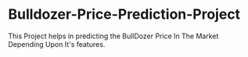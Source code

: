 # Bulldozer-Price-Prediction-Project
This Project helps in predicting the BullDozer Price In The Market Depending Upon It's features.
